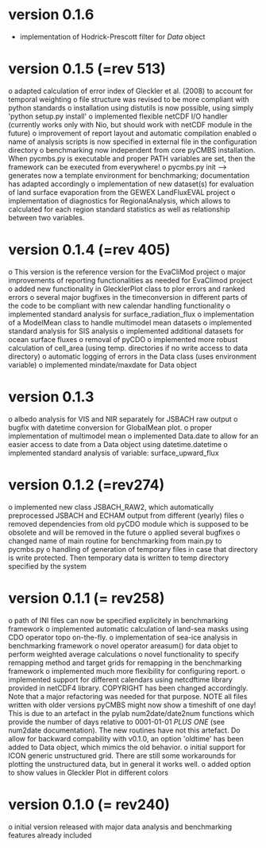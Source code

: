 version 0.1.6
=============
* implementation of Hodrick-Prescott filter for *Data* object

version 0.1.5 (=rev 513)
========================
o adapted calculation of error index of Gleckler et al. (2008) to account for temporal weighting
o file structure was revised to be more compliant with python standards
o installation using distutils is now possible, using simply 'python setup.py install'
o implemented flexible netCDF I/O handler (currently works only with Nio, but should work with netCDF module in the future)
o improvement of report layout and automatic compilation enabled
o name of analysis scripts is now specified in external file in the configuration directory
o benchmarking now independent from core pyCMBS installation. When pycmbs.py is executable and proper PATH variables are set, then the framework can be executed from everywhere!
o pycmbs.py init --> generates now a template environment for benchmarking; documentation has adapted accordingly
o implementation of new dataset(s) for evaluation of land surface evaporation from the GEWEX LandFluxEVAL project
o implementation of diagnostics for RegionalAnalysis, which allows to calculated for each region standard statistics as well as relationship between two variables.

version 0.1.4 (=rev 405)
========================
o This version is the reference version for the EvaCliMod project
o major improvements of reporting functionalities as needed for EvaClimod project
o added new functionality in GlecklerPlot class to plor errors and ranked errors
o several major bugfixes in the timeconversion in different parts of the code to be compliant with new calendar handling functionality
o implemented standard analysis for surface_radiation_flux
o implementation of a ModelMean class to handle multimodel mean datasets
o implemented standard analysis for SIS analysis
o implemented additional datasets for ocean surface fluxes
o removal of pyCDO
o implemented more robust calculation of cell_area (using temp. directories if no write access to data directory)
o automatic logging of errors in the Data class (uses environment variable)
o implemented mindate/maxdate for Data object

version 0.1.3
=============
o albedo analysis for VIS and NIR separately for JSBACH raw output
o bugfix with datetime conversion for GlobalMean plot.
o proper implementation of multimodel mean
o implemented Data.date to allow for an easier access to date from a Data object using datetime.datetime
o implemented standard analysis of variable: surface_upward_flux

version 0.1.2 (=rev274)
=======================
o implemented new class JSBACH_RAW2, which automatically preprocessed JSBACH and ECHAM output from different (yearly) files
o removed dependencies from old pyCDO module which is supposed to be obsolete and will be removed in the future
o applied several bugfixes
o changed name of main routine for benchmarking from main.py to pycmbs.py
o handling of generation of temporary files in case that directory is write protected. Then temporary data is written to temp directory specified by the system

version 0.1.1 (= rev258)
========================
o path of INI files can now be specified explicitely in benchmarking framework
o implemented automatic calculation of land-sea masks using CDO operator topo on-the-fly.
o implementation of sea-ice analysis in benchmarking framework
o novel operator areasum() for data objet to perform weighted average calculations
o novel functionality to specify remapping method and target grids for remapping in the benchmarking framework
o implemented much more flexibility for configuring report.
o implemented support for different calendars using netcdftime library provided in netCDF4 library. COPYRIGHT has been
  changed accordingly. Note that a major refactoring was needed for that purpose.
  NOTE all files written with older versions pyCMBS might now show a timeshift of one day! This is due to
  an artefact in the pylab num2date/date2num functions which provide the number of days relative to 0001-01-01 *PLUS ONE*
  (see num2date documentation). The new routines have not this artefact.
  Do allow for backward compability with v0.1.0, an option 'oldtime' has been added to Data object, which mimics the old
  behavior.
o initial support for ICON generic unstructured grid. There are still some workarounds for plotting the unstructured data,
  but in general it works well.
o added option to show values in Gleckler Plot in different colors

version 0.1.0 (= rev240)
========================
o initial version released with major data analysis and benchmarking features already included
